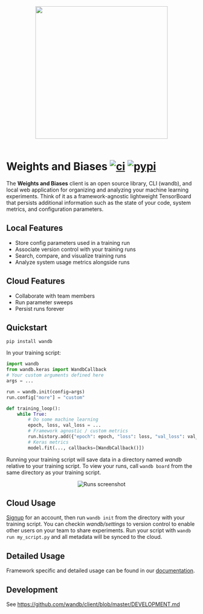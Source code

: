 <div align="center">
  <img src="https://app.wandb.ai/logo.svg" width="350" /><br><br>
</div>

# Weights and Biases [![ci](https://circleci.com/gh/wandb/client.svg?style=svg)](https://circleci.com/gh/wandb/client) [![pypi](https://img.shields.io/pypi/v/wandb.svg)](https://pypi.python.org/pypi/wandb)

The **Weights and Biases** client is an open source library, CLI (wandb), and local web application for organizing and analyzing your machine learning experiments. Think of it as a framework-agnostic lightweight TensorBoard that persists additional information such as the state of your code, system metrics, and configuration parameters.

## Local Features

*   Store config parameters used in a training run
*   Associate version control with your training runs
*   Search, compare, and visualize training runs
*   Analyze system usage metrics alongside runs

## Cloud Features

*   Collaborate with team members
*   Run parameter sweeps
*   Persist runs forever

## Quickstart

```shell
pip install wandb
```

In your training script:

```python
import wandb
from wandb.keras import WandbCallback
# Your custom arguments defined here
args = ...

run = wandb.init(config=args)
run.config["more"] = "custom"

def training_loop():
    while True:
        # Do some machine learning
        epoch, loss, val_loss = ...
        # Framework agnostic / custom metrics
        run.history.add({"epoch": epoch, "loss": loss, "val_loss": val_loss})
        # Keras metrics
        model.fit(..., callbacks=[WandbCallback()])
```

Running your training script will save data in a directory named _wandb_ relative to your training script. To view your runs, call `wandb board` from the same directory as your training script.

<p align="center">
    <img src="https://github.com/wandb/client/raw/master/docs/screenshot.jpg?raw=true" alt="Runs screenshot" style="max-width:100%;">
</p>

## Cloud Usage

[Signup](https://app.wandb.ai/login?invited) for an account, then run `wandb init` from the directory with your training script. You can checkin _wandb/settings_ to version control to enable other users on your team to share experiments. Run your script with `wandb run my_script.py` and all metadata will be synced to the cloud.

## Detailed Usage

Framework specific and detailed usage can be found in our [documentation](http://docs.wandb.com/).

## Development

See https://github.com/wandb/client/blob/master/DEVELOPMENT.md

